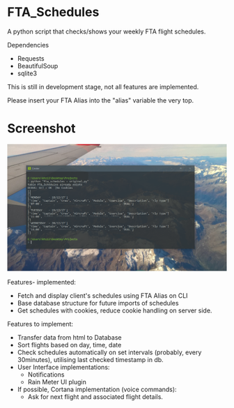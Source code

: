# FTA_Schedules
A python script that checks/shows your weekly FTA flight schedules. 

Dependencies
- Requests
- BeautifulSoup
- sqlite3


This is still in development stage, not all features are implemented.

Please insert your FTA Alias into the "alias" variable the very top. 

# Screenshot
![Screenshot1 tag](https://github.com/KHZ-INTL/FTA_Schedules/blob/master/flyfta.PNG)

Features- implemented:
 - Fetch and display client's schedules using FTA Alias on CLI
 - Base database structure for future imports of schedules
 - Get schedules with cookies, reduce cookie handling on server side.

Features to implement:
 - Transfer data from html to Database
 - Sort flights based on day, time, date
 - Check schedules automatically on set intervals (probably, every 30minutes), utilising last checked timestamp in db.
 - User Interface implementations: 
   - Notifications
   - Rain Meter UI plugin
 - If possible, Cortana implementation (voice commands):
    - Ask for next flight and associated flight details.
 
